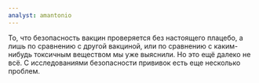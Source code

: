 ```yaml
---
analyst: amantonio
---
```


То, что безопасность вакцин проверяется без настоящего плацебо, а лишь по сравнению с другой вакциной, или по сравнению с каким-нибудь токсичным веществом мы уже выяснили. Но это ещё далеко не всё.
С исследованиями безопасности прививок есть еще несколько проблем.
